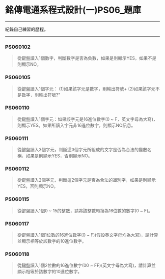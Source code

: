 # 銘傳電通系程式設計(一)PS06_題庫
----

紀錄自己練習的歷程。

----
### PS060102
> 從鍵盤讀入1個數字，判斷數字是否為負數，如果是則顯示YES，如果不是則顯示NO。

### PS060105
> 從鍵盤讀入1個字元：
> (1)如果該字元是數字，則輸出符號+
> (2)如果該字元不是數字，則輸出符號?"

### PS060110
> 從鍵盤讀入1個字元：如果該字元是16進位數字(0 ~ F，英文字母為大寫)，則顯示YES。如果所讀入字元非16進位數字，則顯示NO訊息。

### PS060111
> 從鍵盤讀入3個字元，判斷這3個字元所組成的文字是否為合法的變數名稱，如果是則顯示YES，否則顯示NO。

### PS060112
> 從鍵盤讀入2個字元，判斷這2個字元是否為合法的識別字，如果是則顯示YES，否則顯示NO。

### PS060115
> 從鍵盤讀入1個0 ~ 15的整數，請將該整數轉換為16位數的數字(0 ~ F)。

### PS060117
> 從鍵盤讀入1個1位數的16進位數字(0 ~ F)(假設英文字母均為大寫)，請計算並顯示相等於該數字的10進位數字。

### PS060118
> 從鍵盤讀入1個2位數的16進位數字(00 ~ FF)(英文字母為大寫)，請計算並顯示相等於該數字的10進位數字。

###
